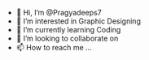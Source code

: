 - 👋 Hi, I’m @Pragyadeeps7
- 👀 I’m interested in Graphic Designing
- 🌱 I’m currently learning Coding
- 💞️ I’m looking to collaborate on 
- 📫 How to reach me ...

<!---
Pragyadeeps7/Pragyadeeps7 is a ✨ special ✨ repository because its `README.md` (this file) appears on your GitHub profile.
You can click the Preview link to take a look at your changes.
--->
